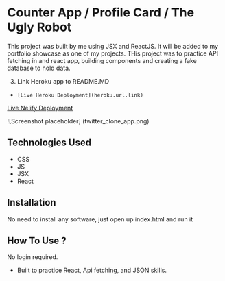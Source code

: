 # Counter App / Profile Card / The Ugly Robot


This project was built by me using JSX and ReactJS. It will be added to my portfolio showcase as one of my projects. THis project was to practice API fetching in and react app, building components and creating a fake database to hold data.

3. Link Heroku app to README.MD
- `[Live Heroku Deployment](heroku.url.link)`

[Live Nelify Deployment](https://twitter-clone-horatio.herokuapp.com/)

![Screenshot placeholder] (twitter_clone_app.png)

## Technologies Used
* CSS
* JS
* JSX
* React

## Installation
No need to install any software, just open up index.html and run it

## How To Use ?
No login required. 

- Built to practice React, Api fetching, and JSON skills.